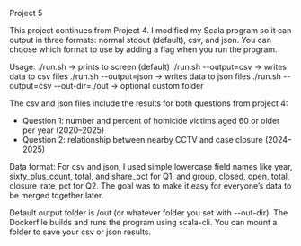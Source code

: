 Project 5

This project continues from Project 4. I modified my Scala program so it can output in three formats: normal stdout (default), csv, and json. You can choose which format to use by adding a flag when you run the program.

Usage:
./run.sh                     -> prints to screen (default)
./run.sh --output=csv         -> writes data to csv files
./run.sh --output=json        -> writes data to json files
./run.sh --output=csv --out-dir=./out  -> optional custom folder

The csv and json files include the results for both questions from project 4:
- Question 1: number and percent of homicide victims aged 60 or older per year (2020–2025)
- Question 2: relationship between nearby CCTV and case closure (2024–2025)

Data format:
For csv and json, I used simple lowercase field names like year, sixty_plus_count, total, and share_pct for Q1, and group, closed, open, total, closure_rate_pct for Q2. The goal was to make it easy for everyone’s data to be merged together later.

Default output folder is /out (or whatever folder you set with --out-dir).
The Dockerfile builds and runs the program using scala-cli. You can mount a folder to save your csv or json results.
